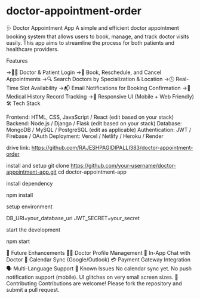 # doctor-appointment-order
🩺 Doctor Appointment App A simple and efficient doctor appointment booking system that allows users to book, manage, and track doctor visits easily. This app aims to streamline the process for both patients and healthcare providers.

Features

->👨‍⚕️ Doctor & Patient Login
->📅 Book, Reschedule, and Cancel Appointments
->🔍 Search Doctors by Specialization & Location
->🕒 Real-Time Slot Availability
->📬 Email Notifications for Booking Confirmation
->📜 Medical History Record Tracking
->📱 Responsive UI (Mobile + Web Friendly)
🛠️ Tech Stack

Frontend: HTML, CSS, JavaScript / React (edit based on your stack)
Backend: Node.js / Django / Flask (edit based on your stack)
Database: MongoDB / MySQL / PostgreSQL (edit as applicable)
Authentication: JWT / Firebase / OAuth
Deployment: Vercel / Netlify / Heroku / Render



drive link:
https://github.com/RAJESHPAGIDIPALLI383/doctor-appointment-order



install and setup
git clone https://github.com/your-username/doctor-appointment-app.git
cd doctor-appointment-app



install dependency

npm install


setup environment


DB_URI=your_database_uri
JWT_SECRET=your_secret

start the development

npm start

📌 Future Enhancements
   👨‍⚕️ Doctor Profile Management
   💬 In-App Chat with Doctor
   📆 Calendar Sync (Google/Outlook)
   💳 Payment Gateway Integration
   🗣️ Multi-Language Support
🐞 Known Issues
   No calendar sync yet.
   No push notification support (mobile).
   UI glitches on very small screen sizes.
🤝 Contributing
   Contributions are welcome!
   Please fork the repository and submit a pull request.

